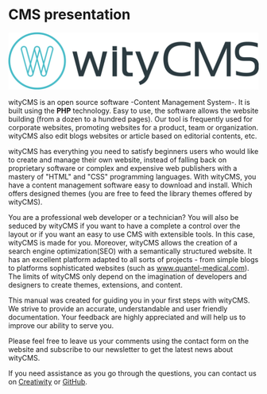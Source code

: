 # CMS presentation

![](Logo-wityCMS-V1-couleur.png)

wityCMS is an open source software -Content Management System-. It is built using the **PHP** technology. Easy to use, the software allows the website building (from a dozen to a hundred pages). Our tool is frequently used for corporate websites, promoting websites for a product, team or organization. wityCMS also edit blogs websites or article based on editorial contents, etc.

wityCMS has everything you need to satisfy beginners users who would like to create and manage their own website, instead of falling back on proprietary software or complex and expensive web publishers with a mastery of "HTML" and "CSS" programming languages. With wityCMS, you have a content management software easy to download and install. Which offers designed themes (you are free to feed the library themes offered by wityCMS).

You are a professional web developer or a technician? You will also be seduced by wityCMS if you want to have a complete a control over the layout or if you want an easy to use CMS with extensible tools. In this case, wityCMS is made for you. Moreover, wityCMS allows the creation of a search engine optimization(SEO) with a semantically structured website. It has an excellent platform adapted to all sorts of projects - from simple blogs to platforms sophisticated websites (such as www.quantel-medical.com). The limits of wityCMS only depend on the imagination of developers and designers to create themes, extensions, and content.

This manual was created for guiding you in your first steps with wityCMS.  We strive to provide an accurate, understandable and user friendly documentation. Your feedback are highly appreciated and will help us to improve our ability to serve you.

Please feel free to leave us your comments using the contact form on the website and subscribe to our newsletter to get the latest news about wityCMS. 

If you need assistance as you go through the questions, you can contact us on [Creatiwity](www.creatiwity.net/contact) or [GitHub](https://github.com/Creatiwity/wityCMS).